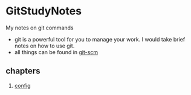 # GitStudyNotes
My notes on git commands

- git is a powerful tool for you to manage your work. I would take brief notes on how to use git.
- all things can be found in [git-scm](https://git-scm.com/book/zh/v2)

## chapters
1. [config](config.md)
